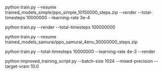 





python train.py --resume trained_models_simple/ppo_simple_10150000_steps.zip --render --total-timesteps 10000000  --learning-rate 3e-4



python train.py --render --total-timesteps 100000000




python train.py --resume trained_models_samurai/ppo_samurai_4env_30000000_steps.zip



python train.py --total-timesteps 10000000 --learning-rate 4e-3 --render



python improved_training_script.py --batch-size 1024 --mixed-precision --target-vram 10.0